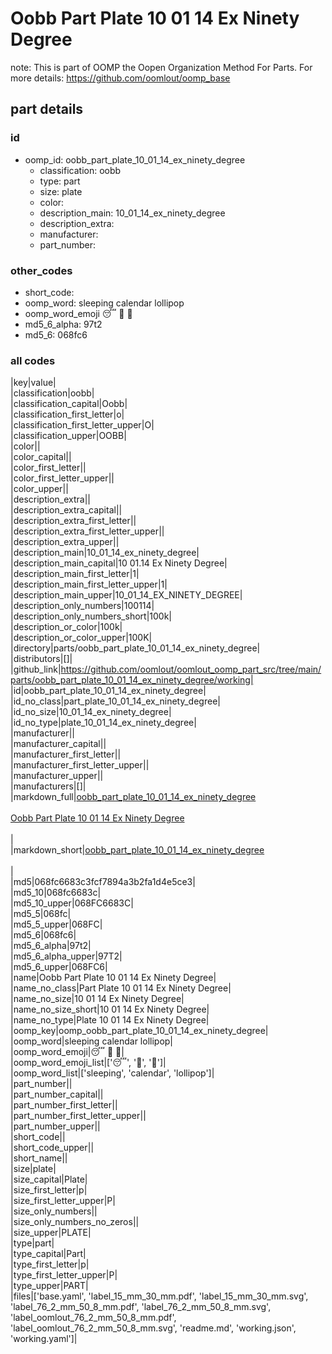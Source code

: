 # Oobb Part Plate 10 01 14 Ex Ninety Degree  

note: This is part of OOMP the Oopen Organization Method For Parts. For more details: https://github.com/oomlout/oomp_base

##  part details





### id
* oomp_id: oobb_part_plate_10_01_14_ex_ninety_degree
  * classification: oobb
  * type: part
  * size: plate
  * color: 
  * description_main: 10_01_14_ex_ninety_degree
  * description_extra: 
  * manufacturer: 
  * part_number: 

### other_codes
* short_code: 
* oomp_word: sleeping calendar lollipop
* oomp_word_emoji :sleeping: :calendar: :lollipop:
* md5_6_alpha: 97t2
* md5_6: 068fc6

### all codes 
|key|value|  
|classification|oobb|  
|classification_capital|Oobb|  
|classification_first_letter|o|  
|classification_first_letter_upper|O|  
|classification_upper|OOBB|  
|color||  
|color_capital||  
|color_first_letter||  
|color_first_letter_upper||  
|color_upper||  
|description_extra||  
|description_extra_capital||  
|description_extra_first_letter||  
|description_extra_first_letter_upper||  
|description_extra_upper||  
|description_main|10_01_14_ex_ninety_degree|  
|description_main_capital|10 01.14 Ex Ninety Degree|  
|description_main_first_letter|1|  
|description_main_first_letter_upper|1|  
|description_main_upper|10_01_14_EX_NINETY_DEGREE|  
|description_only_numbers|100114|  
|description_only_numbers_short|100k|  
|description_or_color|100k|  
|description_or_color_upper|100K|  
|directory|parts/oobb_part_plate_10_01_14_ex_ninety_degree|  
|distributors|[]|  
|github_link|https://github.com/oomlout/oomlout_oomp_part_src/tree/main/parts/oobb_part_plate_10_01_14_ex_ninety_degree/working|  
|id|oobb_part_plate_10_01_14_ex_ninety_degree|  
|id_no_class|part_plate_10_01_14_ex_ninety_degree|  
|id_no_size|10_01_14_ex_ninety_degree|  
|id_no_type|plate_10_01_14_ex_ninety_degree|  
|manufacturer||  
|manufacturer_capital||  
|manufacturer_first_letter||  
|manufacturer_first_letter_upper||  
|manufacturer_upper||  
|manufacturers|[]|  
|markdown_full|[oobb_part_plate_10_01_14_ex_ninety_degree](https://github.com/oomlout/oomlout_oomp_part_src/tree/main/parts/oobb_part_plate_10_01_14_ex_ninety_degree/working)<br>[](https://github.com/oomlout/oomlout_oomp_part_src/tree/main/parts/oobb_part_plate_10_01_14_ex_ninety_degree/working)<br>[Oobb Part Plate 10 01 14 Ex Ninety Degree](https://github.com/oomlout/oomlout_oomp_part_src/tree/main/parts/oobb_part_plate_10_01_14_ex_ninety_degree/working)<br><br>|  
|markdown_short|[oobb_part_plate_10_01_14_ex_ninety_degree](https://github.com/oomlout/oomlout_oomp_part_src/tree/main/parts/oobb_part_plate_10_01_14_ex_ninety_degree/working)<br><br>|  
|md5|068fc6683c3fcf7894a3b2fa1d4e5ce3|  
|md5_10|068fc6683c|  
|md5_10_upper|068FC6683C|  
|md5_5|068fc|  
|md5_5_upper|068FC|  
|md5_6|068fc6|  
|md5_6_alpha|97t2|  
|md5_6_alpha_upper|97T2|  
|md5_6_upper|068FC6|  
|name|Oobb Part Plate 10 01 14 Ex Ninety Degree|  
|name_no_class|Part Plate 10 01 14 Ex Ninety Degree|  
|name_no_size|10 01 14 Ex Ninety Degree|  
|name_no_size_short|10 01 14 Ex Ninety Degree|  
|name_no_type|Plate 10 01 14 Ex Ninety Degree|  
|oomp_key|oomp_oobb_part_plate_10_01_14_ex_ninety_degree|  
|oomp_word|sleeping calendar lollipop|  
|oomp_word_emoji|:sleeping: :calendar: :lollipop:|  
|oomp_word_emoji_list|[':sleeping:', ':calendar:', ':lollipop:']|  
|oomp_word_list|['sleeping', 'calendar', 'lollipop']|  
|part_number||  
|part_number_capital||  
|part_number_first_letter||  
|part_number_first_letter_upper||  
|part_number_upper||  
|short_code||  
|short_code_upper||  
|short_name||  
|size|plate|  
|size_capital|Plate|  
|size_first_letter|p|  
|size_first_letter_upper|P|  
|size_only_numbers||  
|size_only_numbers_no_zeros||  
|size_upper|PLATE|  
|type|part|  
|type_capital|Part|  
|type_first_letter|p|  
|type_first_letter_upper|P|  
|type_upper|PART|  
|files|['base.yaml', 'label_15_mm_30_mm.pdf', 'label_15_mm_30_mm.svg', 'label_76_2_mm_50_8_mm.pdf', 'label_76_2_mm_50_8_mm.svg', 'label_oomlout_76_2_mm_50_8_mm.pdf', 'label_oomlout_76_2_mm_50_8_mm.svg', 'readme.md', 'working.json', 'working.yaml']|  
